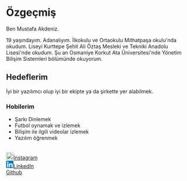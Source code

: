 # Özgeçmiş

Ben Mustafa Akdeniz.

19 yaşındayım. Adanalıyım. İlkokulu ve Ortaokulu Mithatpaşa okulu'nda okudum. Liseyi Kurttepe Şehit Ali Öztaş Mesleki ve Tekniki Anadolu Lisesi'nde okudum. Şu an Osmaniye Korkut Ata Üniversitesi'nde Yönetim Bilişim Sistemleri bölümünde okuyorum. 

## Hedeflerim

İyi bir yazılımcı olup iyi bir ekipte ya da şirkette yer alabilmek. 

### Hobilerim

* Şarkı Dinlemek
* Futbol oynamak ve izlemek
* Bilişim ile ilgili videolar izlemek
* Yazılım öğrenmek
<br>
<a href="https://www.instagram.com/mustafaakdeniz01/ " target="_blank" > <img src="images - Kopya.png"  height="20" width="20"/>İnstagram</a><br>
<a href="https://www.linkedin.com/in/mustafa-akdeniz/7a318a224" target="_blank" ><img src="download - Kopya.png"  height="20" width="20"/>LinkedIn</a><br>
<a href="https://github.com/MustafaAkdnz" target="_blank" >Github</a>
